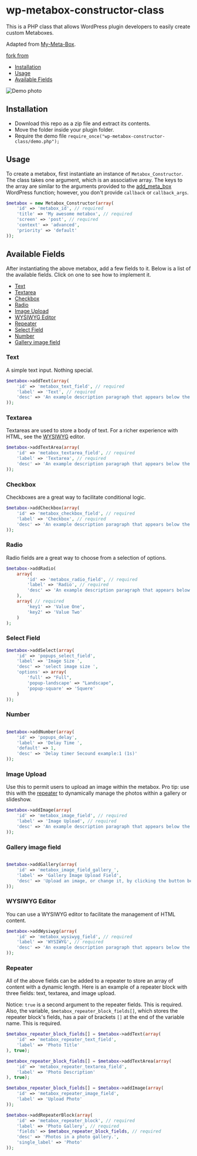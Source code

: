 # wp-metabox-constructor-class

This is a PHP class that allows WordPress plugin developers to easily create custom Metaboxes.  

Adapted from [My-Meta-Box](https://github.com/bainternet/My-Meta-Box).

[fork from](https://github.com/MatthewKosloski/wp-metabox-constructor-clas)

- [Installation](https://github.com/mamunur105/wp-metabox-constructor-class#installation)
- [Usage](https://github.com/mamunur105/wp-metabox-constructor-class#usage)
- [Available Fields](https://github.com/mamunur105/wp-metabox-constructor-class#available-fields)

![Demo photo](https://i.imgur.com/rm5dpsT.jpg)

## Installation

- Download this repo as a zip file and extract its contents.
- Move the folder inside your plugin folder.
- Require the demo file `require_once("wp-metabox-constructor-class/demo.php");`

## Usage

To create a metabox, first instantiate an instance of `Metabox_Constructor`.  The class takes one argument, which is an associative array.  The keys to the array are similar to the arguments provided to the [add_meta_box](https://developer.wordpress.org/reference/functions/add_meta_box/) WordPress function; however, you don't provide `callback` or `callback_args`.

```php
$metabox = new Metabox_Constructor(array(
	'id' => 'metabox_id', // required
	'title' => 'My awesome metabox', // required
	'screen' => 'post', // required
	'context' => 'advanced',
	'priority' => 'default'
));
```

## Available Fields

After instantiating the above metabox, add a few fields to it.  Below is a list of the available fields.  Click on one to see how to implement it.

- [Text](https://github.com/mamunur105/wp-metabox-constructor-class#text)
- [Textarea](https://github.com/mamunur105/wp-metabox-constructor-class#textarea)
- [Checkbox](https://github.com/mamunur105/wp-metabox-constructor-class#checkbox)
- [Radio](https://github.com/mamunur105/wp-metabox-constructor-class#radio)
- [Image Upload](https://github.com/mamunur105/wp-metabox-constructor-class#image-upload)
- [WYSIWYG Editor](https://github.com/mamunur105/wp-metabox-constructor-class#wysiwyg-editor)
- [Repeater](https://github.com/mamunur105/wp-metabox-constructor-class#repeater)
- [Select Field](https://github.com/mamunur105/wp-metabox-constructor-class#Select-Field)
- [Number](https://github.com/mamunur105/wp-metabox-constructor-class#Number)
- [Gallery image field ](https://github.com/mamunur105/wp-metabox-constructor-class#Gallery-image-field)

### Text

A simple text input.  Nothing special.

```php
$metabox->addText(array(
	'id' => 'metabox_text_field', // required
	'label' => 'Text', // required
	'desc' => 'An example description paragraph that appears below the label.'
));
```

### Textarea

Textareas are used to store a body of text.  For a richer experience with HTML, see the [WYSIWYG](https://github.com/mamunur105/wp-metabox-constructor-class#wysiwyg-editor) editor.

```php
$metabox->addTextArea(array(
	'id' => 'metabox_textarea_field', // required
	'label' => 'Textarea', // required
	'desc' => 'An example description paragraph that appears below the label.'
));
```

### Checkbox

Checkboxes are a great way to facilitate conditional logic.

```php
$metabox->addCheckbox(array(
	'id' => 'metabox_checkbox_field', // required
	'label' => 'Checkbox', // required
	'desc' => 'An example description paragraph that appears below the label.'
));
```

### Radio

Radio fields are a great way to choose from a selection of options.

```php
$metabox->addRadio(
	array(
		'id' => 'metabox_radio_field', // required
		'label' => 'Radio', // required
		'desc' => 'An example description paragraph that appears below the label.',
	),
	array( // required
		'key1' => 'Value One',
		'key2' => 'Value Two'
	)
);
```
### Select Field
```php
$metabox->addSelect(array(
	'id' => 'popups_select_field',
	'label' => 'Image Size ',
	'desc' => 'select image size ',
	'options' => array(
		'full' => "Full",
		'popup-landscape' => "Landscape",
		'popup-square' => 'Squere'
	)
));

```
### Number 
```php

$metabox->addNumber(array(
	'id' => 'popups_delay',
	'label' => 'Delay Time ',
	'default' => 1,
	'desc' => 'Delay timer Secound example:1 (1s)'
));
```

### Image Upload

Use this to permit users to upload an image within the metabox.  Pro tip: use this with the [repeater](https://github.com/mamunur105/wp-metabox-constructor-class#repeater) to dynamically manage the photos within a gallery or slideshow.

```php
$metabox->addImage(array(
	'id' => 'metabox_image_field', // required
	'label' => 'Image Upload', // required
	'desc' => 'An example description paragraph that appears below the label.'
));

```
### Gallery image field 
```php

$metabox->addGallery(array(
	'id' => 'metabox_image_field_gallery_',
	'label' => 'Gallery Image Upload Field',
	'desc' => 'Upload an image, or change it, by clicking the button below the preview.'
));

```

### WYSIWYG Editor

You can use a WYSIWYG editor to facilitate the management of HTML content.

```php
$metabox->addWysiwyg(array(
	'id' => 'metabox_wysiwyg_field', // required
	'label' => 'WYSIWYG', // required
	'desc' => 'An example description paragraph that appears below the label.'
));
```



### Repeater

All of the above fields can be added to a repeater to store an array of content with a dynamic length.  Here is an example of a repeater block with three fields: text, textarea, and image upload.

Notice:  `true` is a second argument to the repeater fields.  This is required.  Also, the variable, `$metabox_repeater_block_fields[]`, which stores the repeater block's fields, has a pair of brackets `[]` at the end of the variable name.  This is required. 

```php
$metabox_repeater_block_fields[] = $metabox->addText(array(
	'id' => 'metabox_repeater_text_field',
	'label' => 'Photo Title'
), true);

$metabox_repeater_block_fields[] = $metabox->addTextArea(array(
	'id' => 'metabox_repeater_textarea_field',
	'label' => 'Photo Description'
), true);

$metabox_repeater_block_fields[] = $metabox->addImage(array(
	'id' => 'metabox_repeater_image_field',
	'label' => 'Upload Photo'
));

$metabox->addRepeaterBlock(array(
	'id' => 'metabox_repeater_block', // required
	'label' => 'Photo Gallery', // required
	'fields' => $metabox_repeater_block_fields, // required
	'desc' => 'Photos in a photo gallery.',
	'single_label' => 'Photo'
));
```
